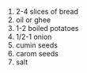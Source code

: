 1. 2-4 slices of bread
2. oil or ghee
3. 1-2 boiled potatoes
4. 1/2-1 onion
5. cumin seeds
6. carom seeds
7. salt